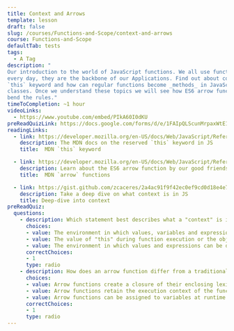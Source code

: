 ```yaml
---
title: Context and Arrows
template: lesson
draft: false
slug: /courses/Functions-and-Scope/context-and-arrows
course: Functions-and-Scope
defaultTab: tests
tags:
  - A Tag
description: "
Our introduction to the world of JavaScript functions. We all use functions
every day, they are the backbone of our Applications. Find out about context,
`this` keyword and how can regular functions become _methods_ in JavaScript
classes. Once we understand these topics we will see how ES6 arrow functions
bend the rules."
timeToCompletion: ~1 hour
videoLinks: 
  - https://www.youtube.com/embed/PIkA60I0dKU
preReadQuizLink: https://docs.google.com/forms/d/e/1FAIpQLScunMrpaxWtE1xFEtCA4gIhphnOkadhOSOnPL0LEppsKjaMNg/viewform
readingLinks: 
  - link: https://developer.mozilla.org/en-US/docs/Web/JavaScript/Reference/Operators/this
    description: The MDN docs on the reserved `this` keyword in JS
    title:  MDN `this` keyword

  - link: https://developer.mozilla.org/en-US/docs/Web/JavaScript/Reference/Functions/Arrow_functions
    description: Learn about the ES6 arrow function by our good friends over at MDN
    title:  MDN `arrow` functions

  - link: https://gist.github.com/zcaceres/2a4ac91f9f42ec0ef9cd0d18e4e71262
    description: Take a deep dive on what context is in JS
    title: Deep-dive into context
preReadQuiz:
  questions:
    - description: Which statement best describes what a "context" is in JavaScript?
      choices:
      - value: The environment in which values, variables and expressions are "visible" and can be referenced.
      - value: The value of "this" during function execution or the object to which the function belongs.
      - value: The environment in which values and expressions can be defined.
      correctChoices:
      - 1
      type: radio
    - description: How does an arrow function differ from a traditional function declaration? 
      choices:
      - value: Arrow functions create a closure of their enclosing lexical scope at the time they are created.
      - value: Arrow functions retain the execution context of the function where they were declared.
      - value: Arrow functions can be assigned to variables at runtime.
      correctChoices:
      - 1
      type: radio
---
```

